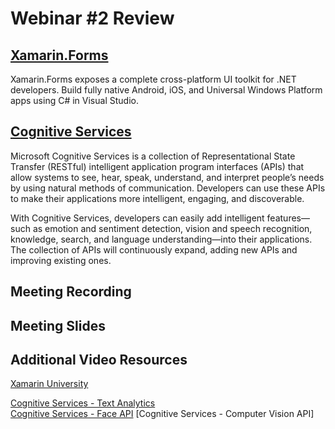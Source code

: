 # Webinar #2 Review

## [Xamarin.Forms](https://developer.xamarin.com/samples/xamarin-forms/all/)
Xamarin.Forms exposes a complete cross-platform UI toolkit for .NET developers. Build fully native Android, iOS, and Universal Windows Platform apps using C# in Visual Studio.

## [Cognitive Services](https://docs.microsoft.com/en-us/azure/cognitive-services/)
Microsoft Cognitive Services is a collection of Representational State Transfer (RESTful) intelligent application program interfaces (APIs) that allow systems to see, hear, speak, understand, and interpret people’s needs by using natural methods of communication. Developers can use these APIs to make their applications more intelligent, engaging, and discoverable.

With Cognitive Services, developers can easily add intelligent features—such as emotion and sentiment detection, vision and speech recognition, knowledge, search, and language understanding—into their applications. The collection of APIs will continuously expand, adding new APIs and improving existing ones.

## Meeting Recording
## Meeting Slides

## Additional Video Resources
[Xamarin University](https://university.xamarin.com/classes/track/xamarin-forms)

[Cognitive Services - Text Analytics](https://aischool.microsoft.com/en-us/services/learning-paths/cognitive-services-text-analytics) <br>
[Cognitive Services - Face API](https://aischool.microsoft.com/en-us/services/learning-paths/cognitive-services-face-api)
[Cognitive Services - Computer Vision API]
